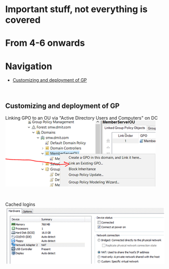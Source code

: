 # Important stuff, not everything is covered

# From 4-6 onwards


# Navigation
* [Customizing and deployment of GP](#customizing-and-deployment-of-gp)

<br>

## Customizing and deployment of GP

Linking GPO to an OU via "Active Directory Users and Computers" on DC
![image](../images/Pasted%20image%2020230705215234.png)

<br>

Cached logins
![image](../images/Pasted%20image%2020230705215906.png)
